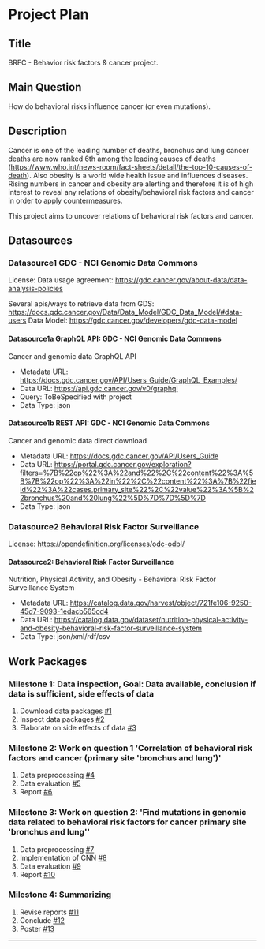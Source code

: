 # Project Plan

## Title
<!-- Give your project a short title. -->
BRFC - Behavior risk factors & cancer project.

## Main Question

<!-- Think about one main question you want to answer based on the data. -->
How do behavioral risks influence cancer (or even mutations). 

## Description

<!-- Describe your data science project in max. 200 words. Consider writing about why and how you attempt it. -->
Cancer is one of the leading number of deaths, bronchus and lung cancer deaths are now ranked 6th among the leading causes of deaths (https://www.who.int/news-room/fact-sheets/detail/the-top-10-causes-of-death). Also obesity is a world wide health issue and influences diseases. Rising numbers in cancer and obesity are alerting and therefore it is of high interest to reveal any relations of obesity/behavioral risk factors and cancer in order to apply countermeasures.

This project aims to uncover relations of behavioral risk factors and cancer.

## Datasources

<!-- Describe each datasources you plan to use in a section. Use the prefic "DatasourceX" where X is the id of the datasource. -->

### Datasource1 GDC - NCI Genomic Data Commons
License: Data usage agreement: https://gdc.cancer.gov/about-data/data-analysis-policies

Several apis/ways to retrieve data from GDS: https://docs.gdc.cancer.gov/Data/Data_Model/GDC_Data_Model/#data-users
Data Model: https://gdc.cancer.gov/developers/gdc-data-model

#### Datasource1a GraphQL API: GDC - NCI Genomic Data Commons
Cancer and genomic data GraphQL API
* Metadata URL: https://docs.gdc.cancer.gov/API/Users_Guide/GraphQL_Examples/
* Data URL: https://api.gdc.cancer.gov/v0/graphql
* Query: ToBeSpecified with project
* Data Type: json

#### Datasource1b REST API: GDC - NCI Genomic Data Commons
Cancer and genomic data direct download
* Metadata URL: https://docs.gdc.cancer.gov/API/Users_Guide
* Data URL: https://portal.gdc.cancer.gov/exploration?filters=%7B%22op%22%3A%22and%22%2C%22content%22%3A%5B%7B%22op%22%3A%22in%22%2C%22content%22%3A%7B%22field%22%3A%22cases.primary_site%22%2C%22value%22%3A%5B%22bronchus%20and%20lung%22%5D%7D%7D%5D%7D
* Data Type: json

### Datasource2 Behavioral Risk Factor Surveillance
License: https://opendefinition.org/licenses/odc-odbl/
#### Datasource2: Behavioral Risk Factor Surveillance
Nutrition, Physical Activity, and Obesity - Behavioral Risk Factor Surveillance System
* Metadata URL: https://catalog.data.gov/harvest/object/721fe106-9250-45d7-9093-1edacb565cd4
* Data URL: https://catalog.data.gov/dataset/nutrition-physical-activity-and-obesity-behavioral-risk-factor-surveillance-system
* Data Type: json/xml/rdf/csv


## Work Packages

<!-- List of work packages ordered sequentially, each pointing to an issue with more details. -->

### Milestone 1: Data inspection, Goal: Data available, conclusion if data is sufficient, side effects of data
1. Download data packages [#1][i1]
2. Inspect data packages [#2][i2]
3. Elaborate on side effects of data [#3][i3]

### Milestone 2: Work on question 1 'Correlation of behavioral risk factors and cancer (primary site 'bronchus and lung')'
1. Data preprocessing [#4][i4]
2. Data evaluation [#5][i5]
3. Report [#6][i6]

### Milestone 3: Work on question 2: 'Find mutations in genomic data related to behavioral risk factors for cancer primary site 'bronchus and lung''
1. Data preprocessing [#7][i7]
2. Implementation of CNN [#8][i8]
3. Data evaluation [#9][i9]
4. Report [#10][i10]

### Milestone 4: Summarizing
1. Revise reports [#11][i11]
2. Conclude [#12][i12]
3. Poster [#13][i13]

---

[i1]: https://github.com/nilapalin/made-template/issues/1
[i2]: https://github.com/nilapalin/made-template/issues/2
[i3]: https://github.com/nilapalin/made-template/issues/3
[i4]: https://github.com/nilapalin/made-template/issues/4
[i5]: https://github.com/nilapalin/made-template/issues/5
[i6]: https://github.com/nilapalin/made-template/issues/6
[i7]: https://github.com/nilapalin/made-template/issues/7
[i8]: https://github.com/nilapalin/made-template/issues/8
[i9]: https://github.com/nilapalin/made-template/issues/9
[i10]: https://github.com/nilapalin/made-template/issues/10
[i11]: https://github.com/nilapalin/made-template/issues/11
[i12]: https://github.com/nilapalin/made-template/issues/12
[i13]: https://github.com/nilapalin/made-template/issues/13

<!--
Comments and Hints:
Demo showing cases with pancreatic cancer with and without mutations in the gene KRAS
https://portal.gdc.cancer.gov/analysis?analysisId=demo-comparison&analysisTableTab=result

Inspect:
Survival Analysis
Survival plot 1: with gene mutation 2: without gene mutation
Age at Diagnosis

Evaluation:
- Differentiate race/ethnicity for cancer and BRFSS
- Differentiate gender for cancer and BRFSS
- Differentiate age for cancer and BRFSS
- search for data with specific genes regarding BRFSS
    https://www.ncbi.nlm.nih.gov/pmc/articles/PMC6226269/ MC4R and LEPR
    MC4R (melanocortin 4 receptor): https://portal.gdc.cancer.gov/genes/ENSG00000166603
    https://de.wikipedia.org/wiki/Melanocortin-4-Rezeptor 'Ferner unterdrückt er das Hungergefühl'

Problem:
Even though the GDC Datasource has a field for exposure weight or BMI, it is not filled in any of their datasets. Therefore, it is not possible to link the obesity numbers of BRFSS dataset to the cancer in general. For this report, a deeper evaluation is used and hence the following assumption is used:
- Genes MC4R and LEPR are involved in exposure of obesity
- Cancer with documented mutations in MC4R and LEPR could be associated to obesity
This are very weak assumptions and I would highly value if there would be a possibility in furture to either add obesity identifying data (like BMI) to cancer data or to make it possible to connect datasets (like in other studies e.g. NAKO (Nationale Gesundheitsstudie) which is not open data)

Also the GDC data is from different countries (united states, canada, ...). Since a lot of data sets are without any specification on that field (country of residence at enrollment), for reasons of ease for that project this is ignored. (TODO: check)

Changes in genes can be harmful but can also be without or with low consequences. Therefore a further view could be to evaluate the impact of the DNA changes.

All the evaluation is not complete since it is on data which potentially be incomplete since the projects are not forced to deliver. In Germany there is a law for delivering cancer related data, however, it only contains a very limited subset of information which GDC is providing.


Hypothesis:
If we can see changes in the values of obesity in every year, this will be somehow reflected in the cancer numbers (esp. with the MC4R and LEPR mutations).
1. show changing data in obesity within brfss data of the last 10 or so years
    LocationDesc == National
    Class == Obesity / Weight Status
    Total == Total

    LocationDesc == National
    Class == Obesity / Weight Status
    Gender == Male or Female

    LocationDesc == National
    Class == Obesity / Weight Status
    Age(years) == 25 - 34 or 35 - 44 or 45 - 54 or 55 - 64 or 65 or older

   
2. show data of cancer cases with and without mutations from gdc over the last 10 or so years (MC4R mutations only relevant 2010-2018)    

3. bring 1. and 2. together and show possible correlations

Problem: no information of completeness in gdc data -> cancer registries
therefore use the outcome with caution and carefulness

Do a classification task:
Features (X):
brfss.age_group.obesity
brfss.age_group.overweight
brfss.age_group.physical training
gdc.case.age_at_diagnosis
gdc.case.gene mutations
(gdc.case.pTNM.T/N/M)

Classification (y):
specific gene mutated (binary classification)
or primary_site of cancer (multi-class classification)
or disease_type (multi-class classification)

Data: use data from year 2011 which is available in both brfss and gdc


4. add more genes to the bin:
    https://www.ncbi.nlm.nih.gov/pmc/articles/PMC8459824/
    SIM1
    POMC
    LEPR
    MRAP2
    ADCY3
    NTRK2
    MC4R
    KSR2
    LEP
    PCSK1
    BDNF
    SH2B1
-->